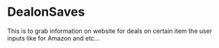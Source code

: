 # DealonSaves
This is to grab information on website for deals on certain item the user inputs like for Amazon and etc... 
